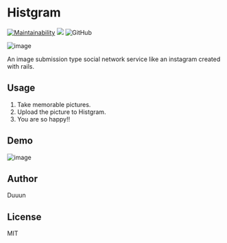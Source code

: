 # Histgram
[![Maintainability](https://api.codeclimate.com/v1/badges/82fa02f4ff54926fa4b6/maintainability)](https://codeclimate.com/github/Duuun/histgram/maintainability)
![](https://img.shields.io/badge/release-v0.5.0-blue.svg)
![GitHub](https://img.shields.io/github/license/mashape/apistatus.svg)

![image](https://i.imgur.com/1eTEPBM.png)

An image submission type social network service like an instagram created with rails.

## Usage
1. Take memorable pictures.
2. Upload the picture to Histgram.
3. You are so happy!!

## Demo

![image](https://i.imgur.com/ND0Brqt.gif)

## Author
Duuun

## License
MIT

